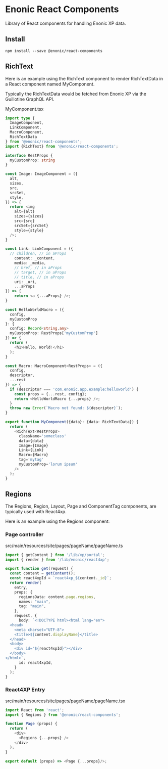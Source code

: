 # Enonic React Components

Library of React components for handling Enonic XP data.

## Install

```console
npm install --save @enonic/react-components
```

## RichText

Here is an example using the RichText component to render RichTextData in a React component named MyComponent.

Typically the RichTextData would be fetched from Enonic XP via the Guillotine GraphQL API.

MyComponent.tsx

```typescript
import type {
  ImageComponent,
  LinkComponent,
  MacroComponent,
  RichTextData
} from '@enonic/react-components';
import {RichText} from '@enonic/react-components';

interface RestProps {
  myCustomProp: string
}

const Image: ImageComponent = ({
  alt,
  sizes,
  src,
  srcSet,
  style,
}) => {
  return <img
    alt={alt}
    sizes={sizes}
    src={src}
    srcSet={srcSet}
    style={style}
  />;
}

const Link: LinkComponent = ({
  // children, // in aProps
    content: _content,
    media: _media,
    // href, // in aProps
    // target, // in aProps
    // title, // in aProps
    uri: _uri,
    ...aProps
}) => {
    return <a {...aProps} />;
}

const HelloWorldMacro = ({
  config,
  myCustomProp
}: {
  config: Record<string,any>
  myCustomProp: RestProps['myCustomProp']
}) => {
  return (
    <h1>Hello, World!</h1>
  );
}

const Macro: MacroComponent<RestProps> = ({
  config,
  descriptor,
  ...rest
}) => {
  if (descriptor === 'com.enonic.app.example:helloworld') {
    const props = {...rest, config};
    return <HelloWorldMacro {...props} />;
  }
  throw new Error(`Macro not found: ${descriptor}`);
}

export function MyComponent({data}: {data: RichTextData}) {
  return (
    <RichText<RestProps>
      className='someclass'
      data={data}
      Image={Image}
      Link={Link}
      Macro={Macro}
      tag='mytag'
      myCustomProp='lorum ipsum'
    />
  );
}
```

## Regions

The Regions, Region, Layout, Page and ComponentTag components, are typically used with React4xp.

Here is an example using the Regions component:

### Page controller

src/main/resources/site/pages/pageName/pageName.ts

```typescript
import { getContent } from '/lib/xp/portal';
import { render } from '/lib/enonic/react4xp';

export function get(request) {
  const content = getContent();
  const react4xpId = `react4xp_${content._id}`;
  return render(
    entry,
    props: {
      regionsData: content.page.regions,
      names: "main",
      tag: "main",
    },
    request, {
      body: `<!DOCTYPE html><html lang="en">
  <head>
    <meta charset="UTF-8">
    <title>${content.displayName}</title>
  </head>
  <body>
    <div id="${react4xpId}"></div>
  </body>
</html>`,
      id: react4xpId,
    }
  );
}
```

### React4XP Entry

src/main/resources/site/pages/pageName/pageName.tsx
```typescript
import React from 'react';
import { Regions } from '@enonic/react-components';

function Page (props) {
  return (
    <div>
      <Regions {...props} />
    </div>
  );
}

export default (props) => <Page {...props}/>;
```

